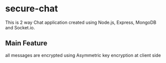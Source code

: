 # secure-chat
This is 2 way Chat application created using Node.js, Express, MongoDB and Socket.io.
## Main Feature
all messages are encrypted using Asymmetric key encryption at client side
